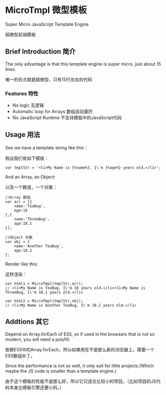 MicroTmpl 微型模板
=========

Super Micro JavaScript Template Engine

超微型前端模板

## Brief Introduction 简介

The only advantage is that this template engine is super micro, just about 15 lines. 

唯一的优点就是超微型，只有15行左右的代码

### Features 特性

- No logic 无逻辑
- Automatic loop for Arrays 数组自动遍历
- No JavaScript Runtime 不支持模板中的JavaScript代码

## Usage 用法

See we have a template string like this：

假设我们有如下模板：

	var tmplStr = '<li>My Name is {%name%}, I\'m {%age%} years old.</li>';

And an Array, an Object:

以及一个数组，一个对象：

	//Array 数组
	var arr = [{
		name:'TooBug',
		age:18
	},{
		name:'ThreeBug',
		age:18.1
	}];

	//Object 对象
	var obj = {
		name:'Another TooBug',
		age:18.2
	};

Render like this:

这样渲染：

	var html1 = MicroTmpl(tmplStr,arr);
	// <li>My Name is TooBug, I\'m 18 years old.</li><li>My Name is ThreeBug, I\'m 18.1 years old.</li>

	var html2 = MicroTmpl(tmplStr,obj);
	// <li>My Name is Another TooBug, I\'m 18.2 years old.</li>

## Addtions 其它

Depend on Array.forEach of ES5, so if used in the browsers that is not so modern, you will need a polyfill.

依赖ES5中的Array.forEach，所以如果用在不是那么新的浏览器上，需要一个ES5数组补丁。

Since the performance is not so well, it only suit for little projects.(Which maybe the JS code is smaller than a template engine.)

由于这个模板的性能不是那么好，所以它只适合比较小的项目。（比如项目的JS代码本身比模板引擎还要小的。）
